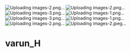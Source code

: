 ![Uploading images-2.png…]()
![Uploading images-2.png…]()
![Uploading images-3.png…]()
![Uploading images-1.png…]()
![Uploading images-3.png…]()
![Uploading images-1.png…]()
![Uploading images-2.png…]()
![Uploading images-2.jpeg…]()
# varun_H
